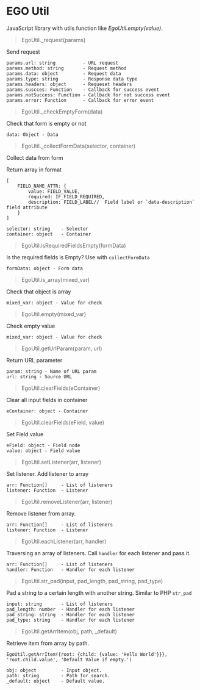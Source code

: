 # EGO Util

JavaScript library with utils function like *EgoUtil.empty(value)*.

> EgoUtil._request(params)

Send request

```
params.url: string          - URL request
params.method: string       - Request method
params.data: object         - Request data
params.type: string         - Response data type
params.headers: object      - Requeset headers
params.suscces: Function    - Callback for success event
params.notSuccess: Function - Callback for not success event
params.error: Function      - Callback for error event
```


> EgoUtil._checkEmptyForm(data)

Check that form is empty or not

```
data: Object - Data
```


> EgoUtil._collectFormData(selector, container)

Collect data from form

Return array in format
```
[
    FIELD_NAME_ATTR: {
        value: FIELD_VALUE,
	    required: IF_FIELD_REQUIRED,
        description: FIELD_LABEL//	Field label or `data-description` field attribute
    }
]
```

```
selector: string    - Selector
container: object   - Container
```


> EgoUtil.isRequiredFieldsEmpty(formData)

Is the required fields is Empty?
Use with `collectFormData`

```
formData: object - Form data
```


> EgoUtil.is_array(mixed_var)

Check that object is array

```
mixed_var: object - Value for check
```


> EgoUtil.empty(mixed_var)

Check empty value

```
mixed_var: object - Value for check
```


> EgoUtil.getUrlParam(param, url)

Return URL parameter

```
param: string - Name of URL param
url: string - Source URL
```


> EgoUtil.clearFields(eContainer)

Clear all input fields in container

```
eContainer: object - Container
```


> EgoUtil.clearFields(eField, value)

Set Field value

```
eField: object - Field node
value: object - Field value
```


> EgoUtil.setListener(arr, listener)

Set listener. Add listener to array

```
arr: Function[]     - List of listeners
listener: Function  - Listener
```


> EgoUtil.removeListener(arr, listener)

Remove listener from array.

```
arr: Function[]     - List of listeners
listener: Function  - Listener
```


> EgoUtil.eachListener(arr, handler)

Traversing an array of listeners. Call `handler` for each listener and pass it.

```
arr: Function[]     - List of listeners
handler: Function   - Handler for each listener
```


> EgoUtil.str_pad(input, pad_length, pad_string, pad_type)

Pad a string to a certain length with another string.
Similar to PHP `str_pad`

```
input: string       - List of listeners
pad_length: number  - Handler for each listener
pad_string: string  - Handler for each listener
pad_type: string    - Handler for each listener
```


> EgoUtil.getArrItem(obj, path, _default)

Retrieve item from array by path.

`EgoUtil.getArrItem({root: {child: {value: 'Hello World'}}}, 'root.child.value', 'Default Value if empty.')`

```
obj: object         - Input object.
path: string        - Path for search.
_default: object    - Default value.
```
